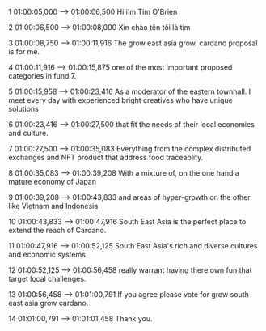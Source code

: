 1
01:00:05,000 --> 01:00:06,500
Hi i'm Tim O'Brien

2
01:00:06,500 --> 01:00:08,000
Xin chào tên tôi là tim

3
01:00:08,750 --> 01:00:11,916
The grow east asia grow, cardano proposal is for me.

4
01:00:11,916 --> 01:00:15,875
one of the most important proposed categories in fund 7.

5
01:00:15,958 --> 01:00:23,416
As a moderator of the eastern townhall. I meet every day 
with experienced bright creatives who have unique solutions

6
01:00:23,416 --> 01:00:27,500
 that fit the needs of their local economies and culture.

7
01:00:27,500 --> 01:00:35,083
Everything from the complex distributed exchanges and NFT 
product that address food traceablity.

8
01:00:35,083 --> 01:00:39,208
With a mixture of, on the one hand a mature economy of Japan
  

9
01:00:39,208 --> 01:00:43,833
and areas of hyper-growth on the other like Vietnam and 
Indonesia. 

10
01:00:43,833 --> 01:00:47,916
South East Asia is the perfect place to extend the reach of 
Cardano.

11
01:00:47,916 --> 01:00:52,125
South East Asia's rich and diverse cultures and economic 
systems

12
01:00:52,125 --> 01:00:56,458
really warrant having there own fun that target local 
challenges.

13
01:00:56,458 --> 01:01:00,791
If you agree please vote for grow south east asia grow 
cardano.

14
01:01:00,791 --> 01:01:01,458
Thank you.

